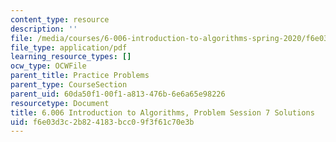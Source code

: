 ```yaml
---
content_type: resource
description: ''
file: /media/courses/6-006-introduction-to-algorithms-spring-2020/f6e03d3c2b824183bcc09f3f61c70e3b_MIT6_006S20_prob7sol.pdf
file_type: application/pdf
learning_resource_types: []
ocw_type: OCWFile
parent_title: Practice Problems
parent_type: CourseSection
parent_uid: 60da50f1-00f1-a813-476b-6e6a65e98226
resourcetype: Document
title: 6.006 Introduction to Algorithms, Problem Session 7 Solutions
uid: f6e03d3c-2b82-4183-bcc0-9f3f61c70e3b
---
```

